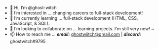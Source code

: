 - 👋 Hi, I’m @ghost-witch
- 👀 I’m interested in ... changing careers to full-stack development!
- 🌱 I’m currently learning ... full-stack development (HTML, CSS, JavaScript, & SQL).
- 💞️ I’m looking to collaborate on ... learning projects. I'm still very new! ~
- 📫 How to reach me ... <b><em>email:</b></em> ghostwiitch@gmail.com | <b><em>discord:</b></em> ghostwitch#9795
